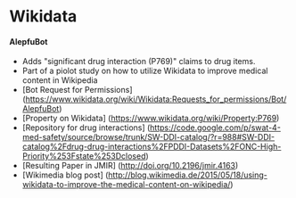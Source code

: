 Wikidata
========

#### AlepfuBot
* Adds "significant drug interaction (P769)" claims to drug items.
* Part of a piolot study on how to utilize Wikidata to improve medical content in Wikipedia
* [Bot Request for Permissions] (https://www.wikidata.org/wiki/Wikidata:Requests_for_permissions/Bot/AlepfuBot)
* [Property on Wikidata] (https://www.wikidata.org/wiki/Property:P769)
* [Repository for drug interactions] (https://code.google.com/p/swat-4-med-safety/source/browse/trunk/SW-DDI-catalog/?r=988#SW-DDI-catalog%2Fdrug-drug-interactions%2FPDDI-Datasets%2FONC-High-Priority%253Fstate%253Dclosed)
* [Resulting Paper in JMIR] (http://doi.org/10.2196/jmir.4163)
* [Wikimedia blog post] (http://blog.wikimedia.de/2015/05/18/using-wikidata-to-improve-the-medical-content-on-wikipedia/)
